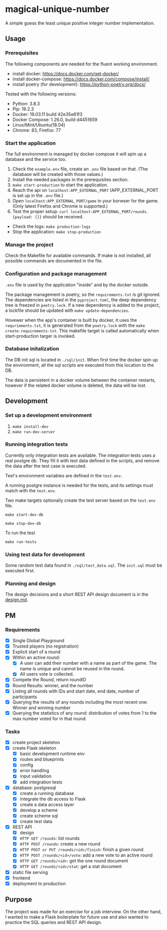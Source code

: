 # magical-unique-number

A simple guess the least unique positive integer number implementation.

## Usage

### Prerequisites

The following components are needed for the fluent working environment.

- install docker: https://docs.docker.com/get-docker/
- install docker-compose: https://docs.docker.com/compose/install/
- install poetry (for development): https://python-poetry.org/docs/

Tested with the following versions:

- Python: 3.8.3
- Pip: 19.2.3
- Docker: 19.03.11 build 42e35e61f3
- Docker Compose: 1.26.0, build d4451659
- Linux/Mint/Ubuntu(18.04)
- Chrome: 83, Firefox: 77

### Start the application

The full environment is managed by docker compose it will spin up a database and the service too.

1. Check the `example.env` file, create an `.env` file based on that. (The database will be created with those values.)
2. Install the needed packages in the prerequisites section.
3. `make start-production` to start the application.
4. Reach the api on `localhost:APP_EXTERNAL_PORT` (APP_EXTERNAL_PORT is set up in the `.env` file.) 
5. Open `localhost:APP_EXTERNAL_PORT/game` in your borwser for the game. (Only latest Firefox and Chrome is supported.)
6. Test the proper setup: `curl localhost:APP_EXTERNAL_PORT/rounds`. `{payload: []}` should be received.

- Check the logs: `make production-logs`
- Stop the application: `make stop-production`

### Manage the project

Check the Makefile for available commands. If make is not installed,
all possible commands are documented in the file.

### Configuration and package management

`.env` file is used by the application "inside" and by the docker outside.

The package management is poetry, so the `requirements.txt` is git ignored.
The dependencies are listed in the `pyproject.toml`, the deep dependency tree is freezed in `poetry.lock`. If a new dependency is added to the project, a lockfile should be updated with `make update-dependencies`.

Hovewer when the app's container is built by docker, it uses the `requriements.txt`, it is generated from the `poetry.lock` with the `make create-requirements-txt`. This makefile target is called automatically when
start-production targer is invoked.

### Database initalization

The DB init sql is located in `./sql/init`. When first time the docker spin up the environment, all the sql scripts are executed from this location to the DB.

The data is persistent in a docker volume between the container restarts, however if the related docker volume is deleted, the data will be lost.

## Development

### Set up a development environment

1. `make install-dev`
2. `make run-dev-server`

### Running integration tests

Currently only integration tests are available. The integration tests uses a
real postgre db. They fill it with test data defined in the scripts, and
remove the data after the test case is executed.

Test's environment variables are defined in the `test.env`.

A running postgre instance is needed for the tests, and its settings 
must match with the `test.env`.

Two make targets optionally create the test server based on the `test.env` file.

`make start-dev-db`

`make stop-dev-db`

To run the test

`make run-tests`

### Using test data for development

Some random test data found in `./sql/test_data.sql`. The `init.sql` must be executed first.

### Planning and design

The design decisions and a short REST API design document is 
in the [design.md](design.md).

## PM

### Requirements

- [x] Single Global Playground
- [x] Trusted players (no registration)
- [x] Explicit start of a round
- [x] Within an active round:
  - [x] A user can add their number with a name as part of the game. The name is unique and cannot be reused in the round.
  - [x] All users vote is collected.
- [x] Compete the Round, return roundID
- [x] Round Results: winner, and the number
- [x] Listing all rounds with IDs and start date, end date, number of participants
- [x] Querying the results of any rounds including the most recent one: Winner and winning number
- [x] Querying the statistics of any round: distribution of votes from 1 to the max number voted for in that round.

### Tasks

- [x] create project skeleton
- [x] create Flask skeleton
  - [x] basic development runtime env
  - [x] routes and blueprints
  - [x] config
  - [x] error handling
  - [x] input validation
  - [x] add integration tests
- [x] database: postgresql
  - [x] create a running database
  - [x] integrate the db access to Flask
  - [x] create a data access layer
  - [x] develop a scheme
  - [x] create scheme sql
  - [x] create test data
- [x] REST API 
  - [x] design
  - [x] `HTTP GET /rounds`: list rounds
  - [x] `HTTP POST /rounds`: create a new round
  - [x] `HTTP POST or PUT /rounds/<id>/finish`: finish a given round
  - [x] `HTTP POST /rounds/<id>/vote`: add a new vote to an active round
  - [x] `HTTP GET /rounds/<id>`: get the one round document
  - [x] `HTTP GET /rounds/<id>/stat`: get a stat document
- [x] static file serving
- [x] frontend
- [x] deployment to production

## Purpose

The project was made for an exercise for a job interview. On the other hand, I wanted to make a Flask boilerplate for future use and also wanted to practice the SQL queries and REST API design.

